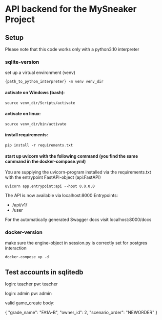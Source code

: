 # API backend for the MySneaker Project

## Setup
Please note that this code works only with a python3.10 interpreter
### sqlite-version
set up a virtual environment (venv)
``` 
{path_to_python_interpreter} -m venv venv_dir
```
#### activate on Windows (bash):
```
source venv_dir/Scripts/activate 
```
#### activate on linux:
```
source venv_dir/bin/activate 
```
#### install requirements:
```
pip install -r requirements.txt 
```
#### start up uvicorn with the following command (you find the same command in the docker-compose.yml)
You are supplying the uvicorn-program installed via the requirements.txt with the entrypoint FastAPI-object (api:FastAPI)
```
uvicorn app.entrypoint:api --host 0.0.0.0
```

The API is now available via localhost:8000
Entrypoints: 
- /api/v1/
- /user

For the automatically generated Swagger docs visit localhost:8000/docs
### docker-version
make sure the engine-object in session.py is correctly set for postgres interaction
```
docker-compose up -d
```



## Test accounts in sqlitedb

login: teacher
pw: teacher

login: admin
pw: admin


valid game_create body:

{
  "grade_name": "FA1A-B",
  "owner_id": 2,
  "scenario_order": "NEWORDER"
}